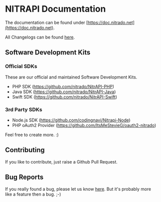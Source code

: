 # NITRAPI Documentation

The documentation can be found under [https://doc.nitrado.net](https://doc.nitrado.net).

All Changelogs can be found [here](https://github.com/nitrado/Nitrapi/blob/master/CHANGELOG.md).

## Software Development Kits

### Official SDKs

These are our official and maintained Software Development Kits.

* PHP SDK (https://github.com/nitrado/NitrAPI-PHP)
* Java SDK (https://github.com/nitrado/NitrAPI-Java)
* Swift SDK (https://github.com/nitrado/NitrAPI-Swift)

### 3rd Party SDKs

* Node.js SDK (https://github.com/codingnavi/Nitrapi-Node)
* PHP oAuth2 Provider (https://github.com/ItsMeStevieG/oauth2-nitrado)

Feel free to create more. :)

## Contributing

If you like to contribute, just raise a Github Pull Request.

## Bug Reports

If you really found a bug, please let us know [here](https://github.com/nitrado/Nitrapi/issues). But it's probably more like a feature then a bug. ;-)
